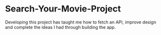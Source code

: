 # Search-Your-Movie-Project
Developing this project has taught me how to fetch an API, improve design and complete the ideas I had through building the app.
